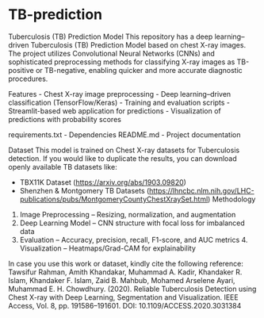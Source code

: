 # TB-prediction
Tuberculosis (TB) Prediction Model 
This repository has a deep learning–driven Tuberculosis (TB) Prediction Model based on chest
X-ray images. The project utilizes Convolutional Neural Networks (CNNs) and sophisticated
preprocessing methods for classifying X-ray images as TB-positive or TB-negative, enabling quicker
and more accurate diagnostic procedures.

Features - Chest X-ray image preprocessing - Deep learning–driven classification
(TensorFlow/Keras) - Training and evaluation scripts - Streamlit-based web application for
predictions - Visualization of predictions with probability scores

requirements.txt - Dependencies README.md - Project documentation

Dataset 
This model is trained on Chest X-ray datasets for Tuberculosis detection. If you would like
to duplicate the results, you can download openly available TB datasets like:
- TBX11K
Dataset (https://arxiv.org/abs/1903.09820)
- Shenzhen & Montgomery TB Datasets
(https://lhncbc.nlm.nih.gov/LHC-publications/pubs/MontgomeryCountyChestXraySet.html)
Methodology
1. Image Preprocessing – Resizing, normalization, and augmentation
2. Deep Learning Model – CNN structure with focal loss for imbalanced data
3. Evaluation – Accuracy, precision, recall, F1-score, and AUC metrics 4. Visualization – Heatmaps/Grad-CAM for
explainability

 In case you use this work or dataset, kindly cite the following reference:
Tawsifur Rahman, Amith Khandakar, Muhammad A. Kadir, Khandaker R. Islam, Khandaker F.
Islam, Zaid B. Mahbub, Mohamed Arselene Ayari, Muhammad E. H. Chowdhury. (2020). Reliable
Tuberculosis Detection using Chest X-ray with Deep Learning, Segmentation and Visualization.
IEEE Access, Vol. 8, pp. 191586–191601. DOI: 10.1109/ACCESS.2020.3031384
